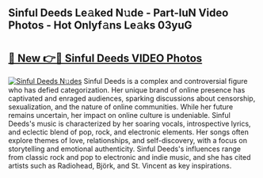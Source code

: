 ## Sinful Deeds Le𝚊ked N𝚞de - Part-IuN Video Photos - Hot Onlyf𝚊ns Le𝚊ks 03yuG

# <h2><a href="http://ab92463.deff.icu/?id=Sinful+Deeds">🔗 New 👉🔴 Sinful Deeds VIDEO Photos</a></h2>

[![Sinful Deeds N𝚞des](https://i.imgur.com/rIISA9y.gif)](http://ab92463.deff.icu/?id=Sinful+Deeds)
Sinful Deeds is a complex and controversial figure who has defied categorization. Her unique brand of online presence has captivated and enraged audiences, sparking discussions about censorship, sexualization, and the nature of online communities. While her future remains uncertain, her impact on online culture is undeniable. Sinful Deeds's music is characterized by her soaring vocals, introspective lyrics, and eclectic blend of pop, rock, and electronic elements. Her songs often explore themes of love, relationships, and self-discovery, with a focus on storytelling and emotional authenticity. Sinful Deeds's influences range from classic rock and pop to electronic and indie music, and she has cited artists such as Radiohead, Björk, and St. Vincent as key inspirations.
